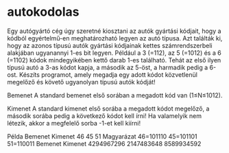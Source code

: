 # autokodolas
Egy autógyártó cég úgy szeretné kiosztani az autók gyártási kódjait, hogy a kódból egyértelmű-en meghatározható legyen az autó típusa. Azt találták ki, hogy az azonos típusú autók gyártási kódjainak kettes számrendszerbeli alakjában ugyanannyi 1-es bit legyen. Például a 3 (=112), az 5 (=1012) és a 6 (=1102) kódok mindegyikében kettő darab 1-es található. Tehát az első ilyen típusú autó a 3-as kódot kapja, a második az 5-öst, a harmadik pedig a 6-ost.
Készíts programot, amely megadja egy adott kódot közvetlenül megelőző és követő ugyanolyan típusú autók kódját!


Bemenet 
A standard bemenet első sorában a megadott kód van (1≤N≤1012).


Kimenet 
A standard kimenet első sorába a megadott kódot megelőző, a második sorába pedig a következő kódot kell írni! Ha valamelyik nem létezik, akkor a megfelelő sorba -1-et kell kiírni!

Példa
Bemenet	Kimenet
46	45
51
Magyarázat
46=101110	45=101101
51=110011
Bemenet	Kimenet
4294967296	2147483648
8589934592
